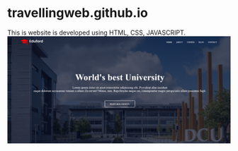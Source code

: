 # travellingweb.github.io
 This is website is developed using HTML, CSS, JAVASCRIPT.
 <img src="images/university.png">
